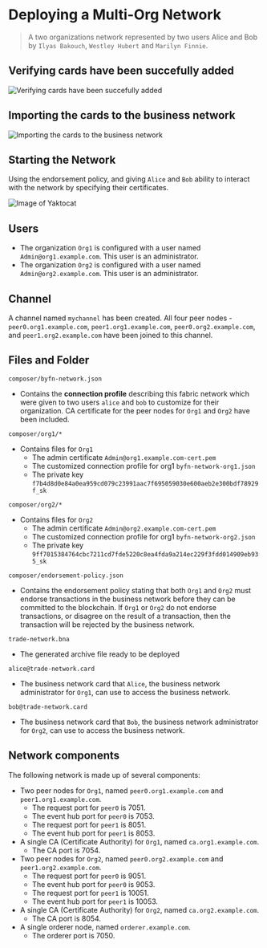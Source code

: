 # Deploying a Multi-Org Network

> A two organizations network represented by two users Alice and Bob by `Ilyas Bakouch`, `Westley Hubert` and `Marilyn Finnie`.


## Verifying cards have been succefully added

![Verifying cards have been succefully added](https://i.imgur.com/3BEH1FP.png)

## Importing the cards to the business network

![Importing the cards to the business network](https://i.imgur.com/bp0ngY4.png)

## Starting the Network

Using the endorsement policy, and giving `Alice` and `Bob` ability to interact with the network by specifying their certificates.

![Image of Yaktocat](https://i.imgur.com/y7XZAZI.png)
  

## Users
- The organization `Org1` is configured with a user named `Admin@org1.example.com`. This user is an administrator.
- The organization `Org2` is configured with a user named `Admin@org2.example.com`. This user is an administrator.

## Channel
A channel named  `mychannel`  has been created. All four peer nodes -  `peer0.org1.example.com`,  `peer1.org1.example.com`,  `peer0.org2.example.com`, and  `peer1.org2.example.com`  have been joined to this channel.

## Files and Folder

```
composer/byfn-network.json
```

- Contains the **connection profile** describing this fabric network which were given to two users `alice`  and  `bob`  to customize for their organization.  CA certificate for the peer nodes for `Org1` and `Org2` have been included.

```
composer/org1/*
```
- Contains files for `Org1`
	- The admin certificate `Admin@org1.example.com-cert.pem`
	- The customized connection profile for org1 `byfn-network-org1.json`
	- The private key `f7b4d8d0e84a0ea959cd079c23991aac7f695059030e600aeb2e300bdf78929f_sk`

```
composer/org2/*
```
- Contains files for `Org2`
	- The admin certificate `Admin@org2.example.com-cert.pem`
	- The customized connection profile for org1 `byfn-network-org2.json`
	- The private key `9ff7015384764cbc7211cd7fde5220c8ea4fda9a214ec229f3fdd014909eb935_sk`

```
composer/endorsement-policy.json
```
- Contains the endorsement policy stating that both `Org1` and `Org2` must endorse transactions in the business network before they can be committed to the blockchain. If `Org1` or `Org2` do not endorse transactions, or disagree on the result of a transaction, then the transaction will be rejected by the business network.

```
trade-network.bna
```
- The generated archive file ready to be deployed

```
alice@trade-network.card
```
- The business network card that `Alice`, the business network administrator for `Org1`, can use to access the business network.

```
bob@trade-network.card
```
- The business network card that `Bob`, the business network administrator for `Org2`, can use to access the business network.

## Network components

The following network is made up of several components:

-   Two peer nodes for  `Org1`, named  `peer0.org1.example.com`  and  `peer1.org1.example.com`.
    -   The request port for  `peer0`  is 7051.
    -   The event hub port for  `peer0`  is 7053.
    -   The request port for  `peer1`  is 8051.
    -   The event hub port for  `peer1`  is 8053.
-   A single CA (Certificate Authority) for  `Org1`, named  `ca.org1.example.com`.
    -   The CA port is 7054.
-   Two peer nodes for  `Org2`, named  `peer0.org2.example.com`  and  `peer1.org2.example.com`.
    -   The request port for  `peer0`  is 9051.
    -   The event hub port for  `peer0`  is 9053.
    -   The request port for  `peer1`  is 10051.
    -   The event hub port for  `peer1`  is 10053.
-   A single CA (Certificate Authority) for  `Org2`, named  `ca.org2.example.com`.
    -   The CA port is 8054.
-   A single orderer node, named  `orderer.example.com`.
    -   The orderer port is 7050.